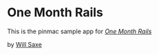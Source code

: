 # One Month Rails

This is the pinmac sample app for 
[*One Month Rails*](http://onemonthrails.com)

by [Will Saxe](http://onemonthrails.com)